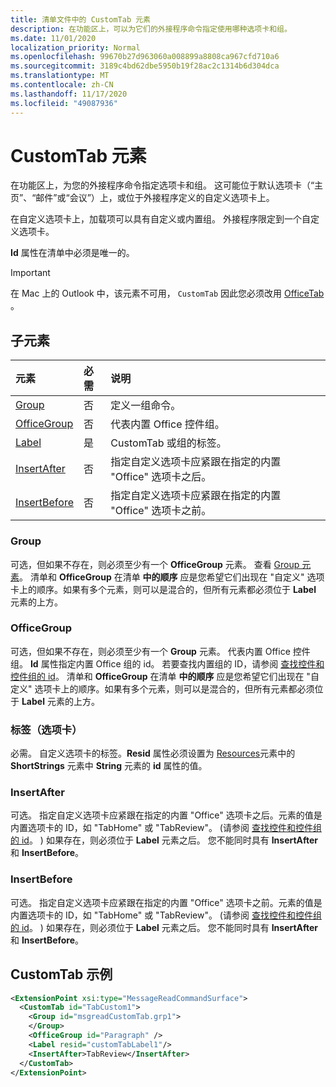 ```yaml
---
title: 清单文件中的 CustomTab 元素
description: 在功能区上，可以为它们的外接程序命令指定使用哪种选项卡和组。
ms.date: 11/01/2020
localization_priority: Normal
ms.openlocfilehash: 99670b27d963060a008899a8808ca967cfd710a6
ms.sourcegitcommit: 3189c4bd62dbe5950b19f28ac2c1314b6d304dca
ms.translationtype: MT
ms.contentlocale: zh-CN
ms.lasthandoff: 11/17/2020
ms.locfileid: "49087936"
---
```

# <a name="customtab-element"></a>CustomTab 元素

在功能区上，为您的外接程序命令指定选项卡和组。 这可能位于默认选项卡（“主页”、“邮件”或“会议”）上，或位于外接程序定义的自定义选项卡上。

在自定义选项卡上，加载项可以具有自定义或内置组。 外接程序限定到一个自定义选项卡。

**Id** 属性在清单中必须是唯一的。

> [!IMPORTANT]
> 在 Mac 上的 Outlook 中，该元素不可用， `CustomTab` 因此您必须改用 [OfficeTab](officetab.md) 。

## <a name="child-elements"></a>子元素

|  元素 |  必需  |  说明  |
|:-----|:-----|:-----|
|  [Group](group.md)      | 否 |  定义一组命令。  |
|  [OfficeGroup](#officegroup)      | 否 |  代表内置 Office 控件组。  |
|  [Label](#label-tab)      | 是 |  CustomTab 或组的标签。  |
|  [InsertAfter](#insertafter)      | 否 |  指定自定义选项卡应紧跟在指定的内置 "Office" 选项卡之后。  |
|  [InsertBefore](#insertbefore)      | 否 |  指定自定义选项卡应紧跟在指定的内置 "Office" 选项卡之前。  |

### <a name="group"></a>Group

可选，但如果不存在，则必须至少有一个 **OfficeGroup** 元素。 查看 [Group 元素](group.md)。 清单和 **OfficeGroup** 在清单 **中的顺序** 应是您希望它们出现在 "自定义" 选项卡上的顺序。如果有多个元素，则可以是混合的，但所有元素都必须位于 **Label** 元素的上方。

### <a name="officegroup"></a>OfficeGroup

可选，但如果不存在，则必须至少有一个 **Group** 元素。 代表内置 Office 控件组。 **Id** 属性指定内置 Office 组的 id。 若要查找内置组的 ID，请参阅 [查找控件和控件组的 id](../../design/built-in-button-integration.md#find-the-ids-of-controls-and-control-groups)。 清单和 **OfficeGroup** 在清单 **中的顺序** 应是您希望它们出现在 "自定义" 选项卡上的顺序。如果有多个元素，则可以是混合的，但所有元素都必须位于 **Label** 元素的上方。

### <a name="label-tab"></a>标签（选项卡）

必需。 自定义选项卡的标签。**Resid** 属性必须设置为 [Resources](resources.md)元素中的 **ShortStrings** 元素中 **String** 元素的 **id** 属性的值。

### <a name="insertafter"></a>InsertAfter

可选。 指定自定义选项卡应紧跟在指定的内置 "Office" 选项卡之后。元素的值是内置选项卡的 ID，如 "TabHome" 或 "TabReview"。  (请参阅 [查找控件和控件组的 id](../../design/built-in-button-integration.md#find-the-ids-of-controls-and-control-groups)。 ) 如果存在，则必须位于 **Label** 元素之后。 您不能同时具有 **InsertAfter** 和 **InsertBefore**。

### <a name="insertbefore"></a>InsertBefore

可选。 指定自定义选项卡应紧跟在指定的内置 "Office" 选项卡之前。元素的值是内置选项卡的 ID，如 "TabHome" 或 "TabReview"。  (请参阅 [查找控件和控件组的 id](../../design/built-in-button-integration.md#find-the-ids-of-controls-and-control-groups)。 ) 如果存在，则必须位于 **Label** 元素之后。 您不能同时具有 **InsertAfter** 和 **InsertBefore**。

## <a name="customtab-example"></a>CustomTab 示例

```xml
<ExtensionPoint xsi:type="MessageReadCommandSurface">
  <CustomTab id="TabCustom1">
    <Group id="msgreadCustomTab.grp1">
    </Group>
    <OfficeGroup id="Paragraph" />
    <Label resid="customTabLabel1"/>
    <InsertAfter>TabReview</InsertAfter>
  </CustomTab>
</ExtensionPoint>
```
